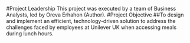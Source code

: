 #Project Leadership
This project was executed by a team of Business Analysts, led by Oreva Erhahon (Author).
#Project Objective
##To design and implement an efficient, technology-driven solution to address the challenges faced by employees at Unilever UK when accessing meals during lunch hours.
